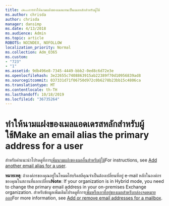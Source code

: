 ```yaml
---
title: ๗๒๓การทำให้นามแฝงของเมลแทนเป็นเมลหลักสำหรับผู้ใช้
ms.author: chrisda
author: chrisda
manager: dansimp
ms.date: 4/13/2018
ms.audience: Admin
ms.topic: article
ROBOTS: NOINDEX, NOFOLLOW
localization_priority: Normal
ms.collection: Adm_O365
ms.custom:
- "723"
- "1"
ms.assetid: 9db496e8-7345-4449-bbb2-0ed8c6d72e3e
ms.openlocfilehash: 3e22655c7408863915ab22389f70d10956839ad8
ms.sourcegitcommit: 037331d71f06750d972c0b6278b23bb15c4806ca
ms.translationtype: MT
ms.contentlocale: th-TH
ms.lasthandoff: 10/18/2019
ms.locfileid: "36735264"
---
```

# <a name="make-an-email-alias-the-primary-address-for-a-user"></a><span data-ttu-id="cc735-102">ทำให้นามแฝงของเมลแอดเดรสหลักสำหรับผู้ใช้</span><span class="sxs-lookup"><span data-stu-id="cc735-102">Make an email alias the primary address for a user</span></span>

<span data-ttu-id="cc735-103">สำหรับคำแนะนำโปรดดูที่การ[เพิ่มนามแฝงของเมลอื่นสำหรับผู้ใช้](https://docs.microsoft.com/office365/admin/email/add-another-email-alias-for-a-user)</span><span class="sxs-lookup"><span data-stu-id="cc735-103">For instructions, see [Add another email alias for a user](https://docs.microsoft.com/office365/admin/email/add-another-email-alias-for-a-user).</span></span>

<span data-ttu-id="cc735-104">**หมายเหตุ**: ถ้าองค์กรของคุณอยู่ในโหมดไฮบริดสลีคุณจำเป็นต้องเปลี่ยนที่อยู่ e-mail หลักในองค์กรของคุณในสถานที่แลกเปลี่ยน</span><span class="sxs-lookup"><span data-stu-id="cc735-104">**Note**: If your organization is in Hybrid mode, you need to change the primary email address in your on-premises Exchange organization.</span></span> <span data-ttu-id="cc735-105">สำหรับข้อมูลเพิ่มเติมโปรดดูที่การ[เพิ่มหรือเอาที่อยู่ของเมลสำหรับกล่องจดหมายออก](https://technet.microsoft.com/library/bb123794.aspx)</span><span class="sxs-lookup"><span data-stu-id="cc735-105">For more information, see [Add or remove email addresses for a mailbox](https://technet.microsoft.com/library/bb123794.aspx).</span></span>
